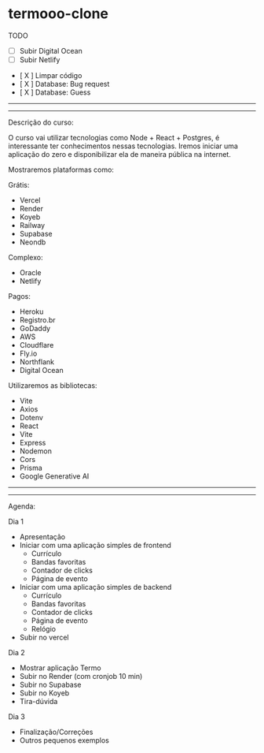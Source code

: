 # termooo-clone

TODO

- [ ] Subir Digital Ocean
- [ ] Subir Netlify

- [ X ] Limpar código
- [ X ] Database: Bug request
- [ X ] Database: Guess

---

---

Descrição do curso:

O curso vai utilizar tecnologias como Node + React + Postgres, é interessante ter conhecimentos nessas tecnologias.
Iremos iniciar uma aplicação do zero e disponibilizar ela de maneira pública na internet.

Mostraremos plataformas como:

Grátis:

- Vercel
- Render
- Koyeb
- Railway
- Supabase
- Neondb

Complexo:

- Oracle
- Netlify

Pagos:

- Heroku
- Registro.br
- GoDaddy
- AWS
- Cloudflare
- Fly.io
- Northflank
- Digital Ocean

Utilizaremos as bibliotecas:

- Vite
- Axios
- Dotenv
- React
- Vite
- Express
- Nodemon
- Cors
- Prisma
- Google Generative AI

---

---

Agenda:

Dia 1

- Apresentação
- Iniciar com uma aplicação simples de frontend
  - Currículo
  - Bandas favoritas
  - Contador de clicks
  - Página de evento
- Iniciar com uma aplicação simples de backend
  - Currículo
  - Bandas favoritas
  - Contador de clicks
  - Página de evento
  - Relógio
- Subir no vercel

Dia 2

- Mostrar aplicação Termo
- Subir no Render (com cronjob 10 min)
- Subir no Supabase
- Subir no Koyeb
- Tira-dúvida

Dia 3

- Finalização/Correções
- Outros pequenos exemplos
